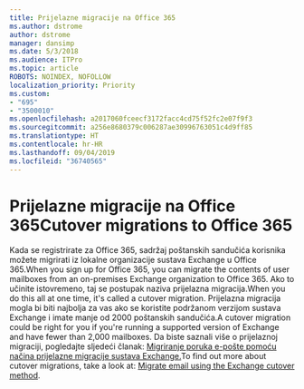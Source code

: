 ```yaml
---
title: Prijelazne migracije na Office 365
ms.author: dstrome
author: dstrome
manager: dansimp
ms.date: 5/3/2018
ms.audience: ITPro
ms.topic: article
ROBOTS: NOINDEX, NOFOLLOW
localization_priority: Priority
ms.custom:
- "695"
- "3500010"
ms.openlocfilehash: a2017060fceecf3172facc4cd75f52fc2e07f9f3
ms.sourcegitcommit: a256e8680379c006287ae30996763051c4d9ff85
ms.translationtype: HT
ms.contentlocale: hr-HR
ms.lasthandoff: 09/04/2019
ms.locfileid: "36740565"
---
```

# <a name="cutover-migrations-to-office-365"></a><span data-ttu-id="f5def-102">Prijelazne migracije na Office 365</span><span class="sxs-lookup"><span data-stu-id="f5def-102">Cutover migrations to Office 365</span></span>

<span data-ttu-id="f5def-103">Kada se registrirate za Office 365, sadržaj poštanskih sandučića korisnika možete migrirati iz lokalne organizacije sustava Exchange u Office 365.</span><span class="sxs-lookup"><span data-stu-id="f5def-103">When you sign up for Office 365, you can migrate the contents of user mailboxes from an on-premises Exchange organization to Office 365.</span></span> <span data-ttu-id="f5def-104">Ako to učinite istovremeno, taj se postupak naziva prijelazna migracija.</span><span class="sxs-lookup"><span data-stu-id="f5def-104">When you do this all at one time, it's called a cutover migration.</span></span> <span data-ttu-id="f5def-105">Prijelazna migracija mogla bi biti najbolja za vas ako se koristite podržanom verzijom sustava Exchange i imate manje od 2000 poštanskih sandučića.</span><span class="sxs-lookup"><span data-stu-id="f5def-105">A cutover migration could be right for you if you're running a supported version of Exchange and have fewer than 2,000 mailboxes.</span></span> <span data-ttu-id="f5def-106">Da biste saznali više o prijelaznoj migraciji, pogledajte sljedeći članak: [Migriranje poruka e-pošte pomoću načina prijelazne migracije sustava Exchange.](https://docs.microsoft.com/Exchange/mailbox-migration/cutover-migration-to-office-365)</span><span class="sxs-lookup"><span data-stu-id="f5def-106">To find out more about cutover migrations, take a look at: [Migrate email using the Exchange cutover method](https://docs.microsoft.com/Exchange/mailbox-migration/cutover-migration-to-office-365).</span></span>
  